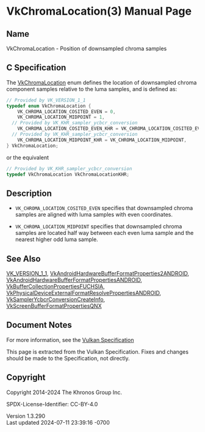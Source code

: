 # VkChromaLocation(3) Manual Page

## Name

VkChromaLocation - Position of downsampled chroma samples



## <a href="#_c_specification" class="anchor"></a>C Specification

The [VkChromaLocation](https://registry.khronos.org/vulkan/specs/1.3-extensions/man/html/VkChromaLocation.html) enum defines the location
of downsampled chroma component samples relative to the luma samples,
and is defined as:

``` c
// Provided by VK_VERSION_1_1
typedef enum VkChromaLocation {
    VK_CHROMA_LOCATION_COSITED_EVEN = 0,
    VK_CHROMA_LOCATION_MIDPOINT = 1,
  // Provided by VK_KHR_sampler_ycbcr_conversion
    VK_CHROMA_LOCATION_COSITED_EVEN_KHR = VK_CHROMA_LOCATION_COSITED_EVEN,
  // Provided by VK_KHR_sampler_ycbcr_conversion
    VK_CHROMA_LOCATION_MIDPOINT_KHR = VK_CHROMA_LOCATION_MIDPOINT,
} VkChromaLocation;
```

or the equivalent

``` c
// Provided by VK_KHR_sampler_ycbcr_conversion
typedef VkChromaLocation VkChromaLocationKHR;
```

## <a href="#_description" class="anchor"></a>Description

- `VK_CHROMA_LOCATION_COSITED_EVEN` specifies that downsampled chroma
  samples are aligned with luma samples with even coordinates.

- `VK_CHROMA_LOCATION_MIDPOINT` specifies that downsampled chroma
  samples are located half way between each even luma sample and the
  nearest higher odd luma sample.

## <a href="#_see_also" class="anchor"></a>See Also

[VK_VERSION_1_1](https://registry.khronos.org/vulkan/specs/1.3-extensions/man/html/VK_VERSION_1_1.html),
[VkAndroidHardwareBufferFormatProperties2ANDROID](https://registry.khronos.org/vulkan/specs/1.3-extensions/man/html/VkAndroidHardwareBufferFormatProperties2ANDROID.html),
[VkAndroidHardwareBufferFormatPropertiesANDROID](https://registry.khronos.org/vulkan/specs/1.3-extensions/man/html/VkAndroidHardwareBufferFormatPropertiesANDROID.html),
[VkBufferCollectionPropertiesFUCHSIA](https://registry.khronos.org/vulkan/specs/1.3-extensions/man/html/VkBufferCollectionPropertiesFUCHSIA.html),
[VkPhysicalDeviceExternalFormatResolvePropertiesANDROID](https://registry.khronos.org/vulkan/specs/1.3-extensions/man/html/VkPhysicalDeviceExternalFormatResolvePropertiesANDROID.html),
[VkSamplerYcbcrConversionCreateInfo](https://registry.khronos.org/vulkan/specs/1.3-extensions/man/html/VkSamplerYcbcrConversionCreateInfo.html),
[VkScreenBufferFormatPropertiesQNX](https://registry.khronos.org/vulkan/specs/1.3-extensions/man/html/VkScreenBufferFormatPropertiesQNX.html)

## <a href="#_document_notes" class="anchor"></a>Document Notes

For more information, see the <a
href="https://registry.khronos.org/vulkan/specs/1.3-extensions/html/vkspec.html#VkChromaLocation"
target="_blank" rel="noopener">Vulkan Specification</a>

This page is extracted from the Vulkan Specification. Fixes and changes
should be made to the Specification, not directly.

## <a href="#_copyright" class="anchor"></a>Copyright

Copyright 2014-2024 The Khronos Group Inc.

SPDX-License-Identifier: CC-BY-4.0

Version 1.3.290  
Last updated 2024-07-11 23:39:16 -0700

